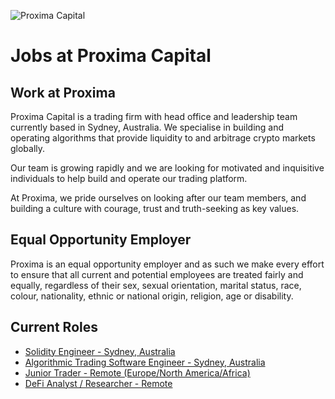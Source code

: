 <!-- markdownlint-disable-next-line MD041 -->
![Proxima Capital](images/Proxima.png "Proxima Capital")

# Jobs at Proxima Capital

## Work at Proxima

Proxima Capital is a trading firm with head office and leadership team currently
based in Sydney, Australia. We specialise in building and operating algorithms
that provide liquidity to and arbitrage crypto markets globally.

Our team is growing rapidly and we are looking for motivated and inquisitive
individuals to help build and operate our trading platform.

At Proxima, we pride ourselves on looking after our team members, and building a
culture with courage, trust and truth-seeking as key values.

## Equal Opportunity Employer

Proxima is an equal opportunity employer and as such we make every effort to
ensure that all current and potential employees are treated fairly and equally,
regardless of their sex, sexual orientation, marital status, race, colour,
nationality, ethnic or national origin, religion, age or disability.

## Current Roles

- [Solidity Engineer - Sydney, Australia](SolidityEngineer.md)
- [Algorithmic Trading Software Engineer - Sydney, Australia](AlgorithmicTradingEngineer.md)
- [Junior Trader - Remote (Europe/North America/Africa)](JuniorTrader.md)
- [DeFi Analyst / Researcher -  Remote](DeFiAnalyst.md)
